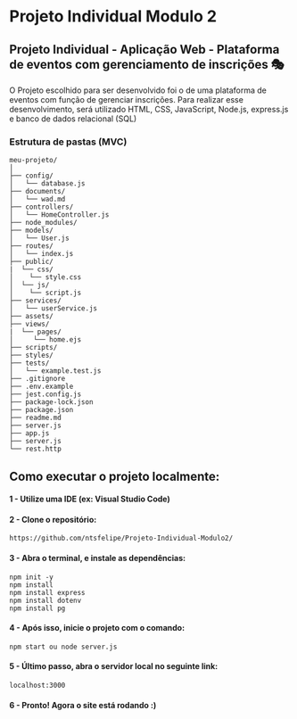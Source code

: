 # Projeto Individual Modulo 2

## Projeto Individual - Aplicação Web - Plataforma de eventos com gerenciamento de inscrições 🎭

O Projeto escolhido para ser desenvolvido foi o de uma plataforma de eventos com função de gerenciar inscrições. Para realizar esse desenvolvimento, será utilizado HTML, CSS, JavaScript, Node.js, express.js e banco de dados relacional (SQL)

### Estrutura de pastas (MVC)

```
meu-projeto/
│
├── config/               
│   └── database.js
├── documents/               
│   └── wad.md
├── controllers/           
│   └── HomeController.js
├── node_modules/ 
├── models/                
│   └── User.js
├── routes/                
│   └── index.js
├── public/
|  └── css/
│    └── style.css
│  └── js/
│    └── script.js
├── services/              
│   └── userService.js
├── assets/  
├── views/  
|  └── pages/    
│     └── home.ejs        
├── scripts/              
├── styles/               
├── tests/                
│   └── example.test.js
├── .gitignore             
├── .env.example          
├── jest.config.js         
├── package-lock.json      
├── package.json          
├── readme.md              
├── server.js
├── app.js       
├── server.js       
└── rest.http              

```

## Como executar o projeto localmente:

#### 1 - Utilize uma IDE (ex: Visual Studio Code)

#### 2 - Clone o repositório:
```
https://github.com/ntsfelipe/Projeto-Individual-Modulo2/
```
#### 3 - Abra o terminal, e instale as dependências:
```
npm init -y
npm install 
npm install express
npm install dotenv
npm install pg
```
#### 4 - Após isso, inicie o projeto com o comando:
```
npm start ou node server.js
```
#### 5 - Último passo, abra o servidor local no seguinte link:
```
localhost:3000
```
#### 6 - Pronto! Agora o site está rodando :)
